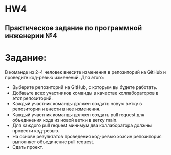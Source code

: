 # HW4

## Практическое задание по программной инженерии №4

# Задание:

В команде из 2-4 человек внесите изменения в репозиторий на GitHub и проведите код-ревью изменений. Для этого:

- Выберите репозиторий на GitHub, с которым вы будете работать.
- Добавьте всех участников команды в качестве коллабораторов в этот репозиторий.
- Каждый участник команды должен создать новую ветку в репозитории и внести в нее изменения.
- Каждый участник команды должен создать pull request для объединения кода из новой ветки в ветку main.
- Для каждого pull request минимум два коллаборатора должны провести код-ревью.
- На основе результатов проведения код-ревью хозяин репозитория выполняет объединение pull request.
- Сдать проект.
